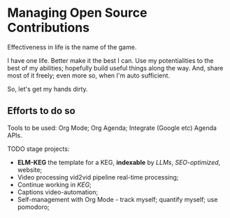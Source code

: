 # Managing Open Source Contributions

Effectiveness in life is the name of the game.

I have one life. Better make it the best I can. Use my potentialities to the best of my abilities; hopefully build useful things along the way. And, share most of it freely; even more so, when I'm auto sufficient.

So, let's get my hands dirty.

## Efforts to do so

Tools to be used: Org Mode; Org Agenda; Integrate (Google etc) Agenda APIs.

TODO stage projects:
- **ELM-KEG** the template for a KEG, **indexable** by *LLMs*, *SEO-optimized*, website;
- Video processing vid2vid pipeline real-time processing;
- Continue working in *KEG*;
- Captions video-automation;
- Self-management with Org Mode - track myself; quantify myself; use pomodoro;




